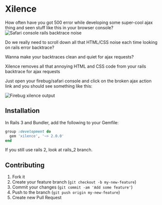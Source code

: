 # Xilence

How often have you got 500 error while developing some super-cool ajax thing and seen stuff like this in your browser console?
![Safari console rails backtrace noise](http://inem.github.com/images/safari-console-rails-backtrace.png)

Do we really need to scroll down all that HTML/CSS noise each time looking on rails error backtrace?

Wanna make your backtraces clean and quiet for ajax requests?

Xilence removes all that annoying HTML and CSS code from your rails backtrace for ajax requests


Just open your firebug/safari console and click on the broken ajax action link and you should see something like this:

![Firebug xilence output](http://inem.github.com/images/xilence_output.png)

## Installation

In Rails 3 and Bundler, add the following to your Gemfile:

```ruby
group :development do
  gem 'xilence', '~> 2.0.0'
end
```
If you still use rails 2, look at rails_2 branch.

## Contributing

1. Fork it
2. Create your feature branch (`git checkout -b my-new-feature`)
3. Commit your changes (`git commit -am 'Add some feature'`)
4. Push to the branch (`git push origin my-new-feature`)
5. Create new Pull Request
